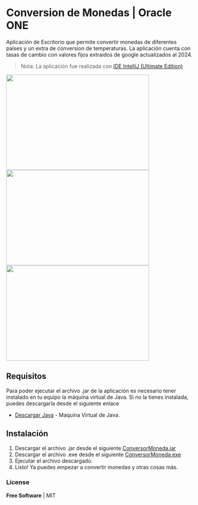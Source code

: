 # Conversion de Monedas | Oracle ONE

Aplicación de Escritorio que permite convertir monedas de diferentes países y un extra de conversion de temperaturas. La aplicación cuenta con tasas de 
cambio con valores fijos extraidos de google actualizados al 2024. 

> Nota: La aplicación fue realizada con [IDE IntelliJ (Ultimate Edition)](https://www.jetbrains.com/idea/)


<img src="https://github.com/danieldevelop/ConversorMoneda/assets/51731637/1d0af0cf-ab31-496b-b766-111dfba77002" width="384px" height="256px">
<img src="https://github.com/danieldevelop/ConversorMoneda/assets/51731637/090153d9-7ab7-4686-9c35-f53ac8837a39" width="384px" height="256px">
<img src="https://github.com/danieldevelop/ConversorMoneda/assets/51731637/71c17703-9017-416f-93d6-a2164962fb7b" width="384px" height="256px">

## Requisitos

Para poder ejecutar el archivo .jar de la aplicación es necesario tener instalado en tu equipo la máquina virtual de Java. Si no la tienes instalada, 
puedes descargarla desde el siguiente enlace

- [Descargar Java](https://www.java.com/es/download/ie_manual.jsp) - Maquína Virtual de Java.

## Instalación

1. Descargar el archivo .jar desde el siguiente [ConversorMoneda.jar](https://github.com/danieldevelop/ConversorMoneda/releases/download/ConversorMoneda-v2.0.0/ConversorMoneda.jar)
2. Descargar el archivo .exe desde el siguiente [ConversorMoneda.exe](https://github.com/danieldevelop/ConversorMoneda/releases/download/ConversorMoneda-v2.0.0/ConversorMonedas.exe)
3. Ejecutar el archivo descargado.
4. Listo! Ya puedes empezar a convertir monedas y otras cosas más.


### License

**Free Software** | MIT